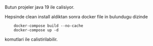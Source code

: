 
Butun projeler java 19 ile calisiyor.

Hepsinde clean install aldiktan sonra docker file in bulundugu dizinde 
```
    docker-compose build --no-cache 
    docker-compose up -d 
```
komutlari ile calistirilabilir.